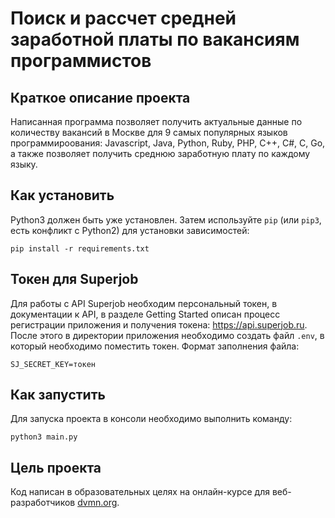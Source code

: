 # Поиск и рассчет средней заработной платы по вакансиям программистов

## Краткое описание проекта

Написанная программа позволяет получить актуальные данные по количеству вакансий в Москве
для 9 самых популярных языков программироования: Javascript, Java, Python, Ruby, PHP, C++, C#, C, Go, а
также позволяет получить среднюю заработную плату по каждому языку.

## Как установить

Python3 должен быть уже установлен. 
Затем используйте `pip` (или `pip3`, есть конфликт с Python2) для установки 
зависимостей:
```
pip install -r requirements.txt
```

## Токен для Superjob

Для работы с API Superjob необходим персональный токен, в документации к API, в
разделе Getting Started описан процесс регистрации приложения и получения токена:
https://api.superjob.ru. После этого в директории приложения необходимо создать файл
`.env`, в который
необходимо поместить токен. Формат заполнения файла:

```
SJ_SECRET_KEY=токен
```

## Как запустить

Для запуска проекта в консоли необходимо выполнить команду:

```
python3 main.py
```

## Цель проекта

Код написан в образовательных целях на онлайн-курсе для веб-разработчиков 
[dvmn.org](https://dvmn.org/).